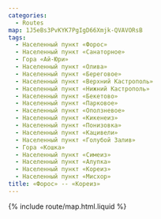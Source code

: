 ```yaml
---
categories:
  - Routes
map: 1J5eBs3PvKYK7PgIgD66Xmjk-QVAVORsB
tags:
  - Населенный пункт «Форос»
  - Населенный пункт «Санаторное»
  - Гора «Ай-Юри»
  - Населенный пункт «Олива»
  - Населенный пункт «Береговое»
  - Населенный пункт «Верхний Кастрополь»
  - Населенный пункт «Нижний Кастрополь»
  - Населенный пункт «Бекетово»
  - Населенный пункт «Парковое»
  - Населенный пункт «Оползневое»
  - Населенный пункт «Кикенеиз»
  - Населенный пункт «Понизовка»
  - Населенный пункт «Кацивели»
  - Населенный пункт «Голубой Залив»
  - Гора «Кошка»
  - Населенный пункт «Симеиз»
  - Населенный пункт «Алупка»
  - Населенный пункт «Кореиз»
  - Населенный пункт «Мисхор»
title: «Форос» -- «Кореиз»
---
```


{% include route/map.html.liquid %}
